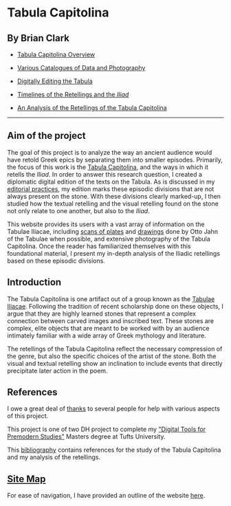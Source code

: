 # Tabula Capitolina

## By Brian Clark

- [Tabula Capitolina Overview](intro.md)

- [Various Catalogues of Data and Photography](catalogues.md)

- [Digitally Editing the Tabula](digitalEditing.md)

- [Timelines of the Retellings and the *Iliad*](timeLinePage.md)

- [An Analysis of the Retellings of the Tabula Capitolina](analysisPage.md)




---------

## Aim of the project

The goal of this project is to analyze the way an ancient audience would have retold Greek epics by separating them into smaller episodes. Primarily, the focus of this work is the [Tabula Capitolina](http://www.homermultitext.org/ict2/?urn=urn:cite:hmt:capimgs.2017a:Capitoline_15), and the ways in which it retells the *Iliad*. In order to answer this research question, I created a diplomatic digital edition of the texts on the Tabula. As is discussed in my [editorial practices](editPractices.md), my edition marks these episodic divisions that are not always present on the stone. With these divisions clearly marked-up, I then studied how the textual retelling and the visual retelling found on the stone not only relate to one another, but also to the *Iliad*.


This website provides its users with a vast array of information on the Tabulae Iliacae, including [scans of plates](tabulae.md) and [drawings](http://www.mediterranees.net/art_antique/oeuvres/iliaca/images/capitolina1.gif) done by Otto Jahn of the Tabulae when possible, and extensive photography of the Tabula Capitolina. Once the reader has familiarized themselves with this foundational material, I present my in-depth analysis of the Iliadic retellings based on these episodic divisions. 


## Introduction 

The Tabula Capitolina is one artifact out of a group known as the [Tabulae Iliacae](tabulae.md). Following the tradition of recent scholarship done on these objects, I argue that they are highly learned stones that represent a complex connection between carved images and inscribed text. These stones are complex, elite objects that are meant to be worked with by an audience intimately familiar with a wide array of Greek mythology and literature. 

The retellings of the Tabula Capitolina reflect the necessary compression of the genre, but also the specific choices of the artist of the stone. Both the visual and textual retelling show an inclination to include events that directly precipitate later action in the poem. 


## References

I owe a great deal of [thanks](thanks.md) to several people for help with various aspects of this project.

This project is one of two DH project to complete my ["Digital Tools for Premodern Studies"](http://ase.tufts.edu/classics/graduate/digitalTools.htm) Masters degree at Tufts University. 

This [bibliography](bibliography.md) contains references for the study of the Tabula Capitolina and my analysis of the retellings. 



## [Site Map](siteMap.md)

For ease of navigation, I have provided an outline of the website [here](siteMap.md). 
